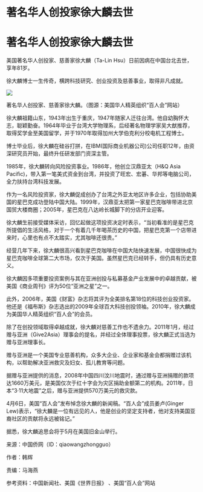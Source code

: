 # 著名华人创投家徐大麟去世

# 著名华人创投家徐大麟去世

美国著名华人创投家、慈善家徐大麟（Ta-Lin Hsu）日前因病在中国台北去世，享年81岁。

徐大麟博士一生传奇，横跨科技研究、创业投资及慈善事业，取得非凡成就。

![](https://inews.gtimg.com/om_bt/OlgczsEoK4sOiZwaEyqSQkqfzyGWkyKFzJLJ1cegvXLP8AA/1000)

著名华人创投家、慈善家徐大麟。（图源：美国华人精英组织“百人会”网站）

徐大麟祖籍山东，1943年出生于重庆，1947年随家人迁往台湾。他自幼胸怀大志，聪颖勤奋。1964年毕业于台湾大学物理系，后经著名物理学家吴大猷推荐，取得奖学金至美国留学，并于1970年取得加州大学伯克利分校电机工程博士。

博士毕业后，徐大麟在硅谷打拼，在IBM(国际商业机器公司)公司任职12年，由资深研究员开始，最终升任研发部门资深主管。

1985年，徐大麟转向风险投资事业。1986年，他创立汉鼎亚太（H&Q Asia
Pacific)，带入第一笔美式资金到台湾，并投资了旺宏、宏碁、华邦等电脑公司，全力扶持台湾科技发展。

作为一名风险投资家，徐大麟促成创办了台湾之外亚太地区许多企业，包括协助美国的星巴克成功登陆中国大陆。1999年，汉鼎亚太把第一家星巴克咖啡带进北京国贸大楼商圈；2005年，星巴克在八达岭长城脚下的分店开业迎客。

徐大麟生前接受媒体采访，回忆起做这项投资决定时表示，“当初看准的是星巴克所提倡的生活风格，对于一个有着几千年喝茶历史的中国，把星巴克第一个店带进来时，心里也有点不太踏实，尤其咖啡还很贵。”

经营几年下来，徐大麟很高兴看到星巴克咖啡在中国大陆快速发展，中国很快成为星巴克咖啡全球第二大市场，仅次于美国。虽然星巴克已经转手，但仍具有历史意义。

徐大麟因多项重要投资案例与其在亚洲创投与私募基金产业发展中的卓越贡献，被美国《商业周刊》评为50位“亚洲之星”之一。

此外，2006年，美国《财富》杂志将其评为全美排名第18位的科技创业投资家。他还是《福布斯》杂志选出的2009年全球百大科技创投领袖。2010年，徐大麟成为美国华人精英组织“百人会”的会员。

除了在创投领域取得卓越成就，徐大麟对慈善工作也不遗余力。2011年1月，经过赠与亚洲（Give2Asia）理事会的提名，并经过全体理事投票，徐大麟正式当选为赠与亚洲理事长。

赠与亚洲是一个美国专业慈善机构，众多大企业、企业家和基金会都捐赠过该机构，以帮助解决亚洲救灾及妇女、孤儿教育等问题。

据赠与亚洲提供的消息，2008年中国四川汶川地震时，通过赠与亚洲捐赠的款项达1660万美元，是美国仅次于红十字会为灾区捐助金额第二的机构。2011年，日本“3·11大地震”之后，赠与亚洲提供570万美元的救灾款。

4月6日，美国“百人会”发布悼念徐大麟的新闻稿。“百人会”成员姜卢(Ginger
Lew)表示，“徐大麟是一位有远见的人，他是创业的坚定支持者，他对支持美国亚裔社区的贡献将永远被铭记。”

据悉，徐大麟追思会将于5月在美国旧金山举行。

来源：中国侨网（ID：qiaowangzhongguo）

作者：韩辉

责编：马海燕

参考资料：中国新闻社、美国《世界日报》 、美国“百人会”网站

